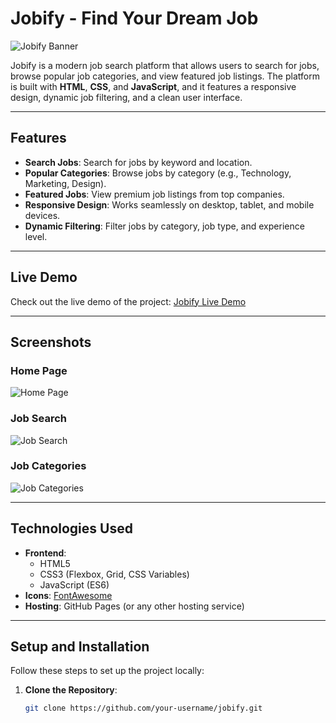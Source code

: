 # Jobify - Find Your Dream Job

![Jobify Banner](https://via.placeholder.com/1200x400) <!-- Add a banner image if available -->

Jobify is a modern job search platform that allows users to search for jobs, browse popular job categories, and view featured job listings. The platform is built with **HTML**, **CSS**, and **JavaScript**, and it features a responsive design, dynamic job filtering, and a clean user interface.

---

## Features

- **Search Jobs**: Search for jobs by keyword and location.
- **Popular Categories**: Browse jobs by category (e.g., Technology, Marketing, Design).
- **Featured Jobs**: View premium job listings from top companies.
- **Responsive Design**: Works seamlessly on desktop, tablet, and mobile devices.
- **Dynamic Filtering**: Filter jobs by category, job type, and experience level.

---

## Live Demo

Check out the live demo of the project: [Jobify Live Demo](https://your-demo-link.com) <!-- Replace with your actual demo link -->

---

## Screenshots

### Home Page
![Home Page](https://via.placeholder.com/600x400) <!-- Add a screenshot of the home page -->

### Job Search
![Job Search](https://via.placeholder.com/600x400) <!-- Add a screenshot of the search functionality -->

### Job Categories
![Job Categories](https://via.placeholder.com/600x400) <!-- Add a screenshot of the categories section -->

---

## Technologies Used

- **Frontend**:
  - HTML5
  - CSS3 (Flexbox, Grid, CSS Variables)
  - JavaScript (ES6)
- **Icons**: [FontAwesome](https://fontawesome.com/)
- **Hosting**: GitHub Pages (or any other hosting service)

---

## Setup and Installation

Follow these steps to set up the project locally:

1. **Clone the Repository**:
   ```bash
   git clone https://github.com/your-username/jobify.git
